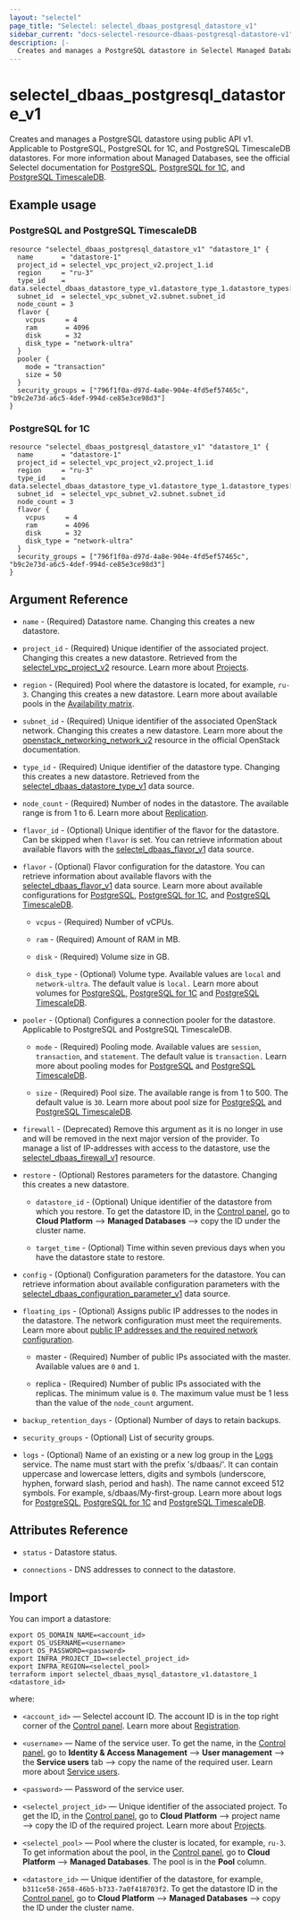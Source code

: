 ```yaml
---
layout: "selectel"
page_title: "Selectel: selectel_dbaas_postgresql_datastore_v1"
sidebar_current: "docs-selectel-resource-dbaas-postgresql-datastore-v1"
description: |-
  Creates and manages a PostgreSQL datastore in Selectel Managed Databases using public API v1.
---
```


# selectel\_dbaas\_postgresql\_datastore\_v1

Creates and manages a PostgreSQL datastore using public API v1. Applicable to PostgreSQL, PostgreSQL for 1C, and PostgreSQL TimescaleDB datastores. For more information about Managed Databases, see the official Selectel documentation for [PostgreSQL](https://docs.selectel.ru/en/cloud/managed-databases/postgresql/), [PostgreSQL for 1C](https://docs.selectel.ru/en/cloud/managed-databases/postgresql-for-1c/), and [PostgreSQL TimescaleDB](https://docs.selectel.ru/en/cloud/managed-databases/timescaledb/).

## Example usage

### PostgreSQL and PostgreSQL TimescaleDB

```hcl
resource "selectel_dbaas_postgresql_datastore_v1" "datastore_1" {
  name       = "datastore-1"
  project_id = selectel_vpc_project_v2.project_1.id
  region     = "ru-3"
  type_id    = data.selectel_dbaas_datastore_type_v1.datastore_type_1.datastore_types[0].id
  subnet_id  = selectel_vpc_subnet_v2.subnet.subnet_id
  node_count = 3
  flavor {
    vcpus     = 4
    ram       = 4096
    disk      = 32
    disk_type = "network-ultra"
  }
  pooler {
    mode = "transaction"
    size = 50
  }
  security_groups = ["796f1f0a-d97d-4a8e-904e-4fd5ef57465c", "b9c2e73d-a6c5-4def-994d-ce85e3ce98d3"]
}
```

### PostgreSQL for 1C

```hcl
resource "selectel_dbaas_postgresql_datastore_v1" "datastore_1" {
  name       = "datastore-1"
  project_id = selectel_vpc_project_v2.project_1.id
  region     = "ru-3"
  type_id    = data.selectel_dbaas_datastore_type_v1.datastore_type_1.datastore_types[0].id
  subnet_id  = selectel_vpc_subnet_v2.subnet.subnet_id
  node_count = 3
  flavor {
    vcpus     = 4
    ram       = 4096
    disk      = 32
    disk_type = "network-ultra"
  }
  security_groups = ["796f1f0a-d97d-4a8e-904e-4fd5ef57465c", "b9c2e73d-a6c5-4def-994d-ce85e3ce98d3"]
}
```

## Argument Reference

* `name` - (Required) Datastore name. Changing this creates a new datastore.

* `project_id` - (Required) Unique identifier of the associated project. Changing this creates a new datastore. Retrieved from the [selectel_vpc_project_v2](https://registry.terraform.io/providers/selectel/selectel/latest/docs/resources/vpc_project_v2) resource. Learn more about [Projects](https://docs.selectel.ru/en/control-panel-actions/projects/about-projects/).

* `region` - (Required) Pool where the datastore is located, for example, `ru-3`. Changing this creates a new datastore. Learn more about available pools in the [Availability matrix](https://docs.selectel.ru/en/control-panel-actions/availability-matrix/#managed-databases).

* `subnet_id` - (Required) Unique identifier of the associated OpenStack network. Changing this creates a new datastore. Learn more about the [openstack_networking_network_v2](https://registry.terraform.io/providers/terraform-provider-openstack/openstack/latest/docs/data-sources/networking_network_v2) resource in the official OpenStack documentation.

* `type_id` - (Required) Unique identifier of the datastore type. Changing this creates a new datastore. Retrieved from the [selectel_dbaas_datastore_type_v1](https://registry.terraform.io/providers/selectel/selectel/latest/docs/data-sources/dbaas_datastore_type_v1) data source.

* `node_count` - (Required) Number of nodes in the datastore. The available range is from 1 to 6. Learn more about [Replication](https://docs.selectel.ru/en/cloud/managed-databases/about/about-managed-databases/#fault-tolerance-and-replication).

* `flavor_id` - (Optional) Unique identifier of the flavor for the datastore. Can be skipped when `flavor` is set. You can retrieve information about available flavors with the [selectel_dbaas_flavor_v1](https://registry.terraform.io/providers/selectel/selectel/latest/docs/data-sources/dbaas_flavor_v1) data source.

* `flavor` - (Optional) Flavor configuration for the datastore. You can retrieve information about available flavors with the [selectel_dbaas_flavor_v1](https://registry.terraform.io/providers/selectel/selectel/latest/docs/data-sources/dbaas_flavor_v1) data source. Learn more about available configurations for [PostgreSQL](https://docs.selectel.ru/en/cloud/managed-databases/postgresql/configurations/), [PostgreSQL for 1C](https://docs.selectel.ru/en/cloud/managed-databases/postgresql-for-1c/configurations-1c/), and [PostgreSQL TimescaleDB](https://docs.selectel.ru/en/cloud/managed-databases/timescaledb/configurations/).

  * `vcpus` - (Required) Number of vCPUs.

  * `ram` - (Required) Amount of RAM in MB.

  * `disk` - (Required) Volume size in GB.

  * `disk_type` - (Optional) Volume type. Available values are `local` and `network-ultra`. The default value is `local.` Learn more about volumes for [PostgreSQL](https://docs.selectel.ru/en/cloud/managed-databases/postgresql/volumes/), [PostgreSQL for 1C](https://docs.selectel.ru/en/cloud/managed-databases/postgresql-for-1c/volumes/) and [PostgreSQL TimescaleDB](https://docs.selectel.ru/en/cloud/managed-databases/timescaledb/volumes).

* `pooler` - (Optional) Configures a connection pooler for the datastore. Applicable to PostgreSQL and PostgreSQL TimescaleDB.

  * `mode` - (Required) Pooling mode. Available values are `session`, `transaction`, and `statement`. The default value is `transaction.` Learn more about pooling modes for [PostgreSQL](https://docs.selectel.ru/en/cloud/managed-databases/postgresql/connection-pooler/#pooling-modes) and [PostgreSQL TimescaleDB](https://docs.selectel.ru/en/cloud/managed-databases/timescaledb/connection-pooler/#pooling-modes).

  * `size` - (Required) Pool size. The available range is from 1 to 500. The default value is `30`. Learn more about pool size for [PostgreSQL](https://docs.selectel.ru/en/cloud/managed-databases/postgresql/connection-pooler/#pool-size) and [PostgreSQL TimescaleDB](https://docs.selectel.ru/en/cloud/managed-databases/timescaledb/connection-pooler/#pool-size).

* `firewall` - (Deprecated) Remove this argument as it is no longer in use and will be removed in the next major version of the provider. To manage a list of IP-addresses with access to the datastore, use the [selectel_dbaas_firewall_v1](https://registry.terraform.io/providers/selectel/selectel/latest/docs/resources/dbaas_firewall_v1) resource.

* `restore` - (Optional) Restores parameters for the datastore. Changing this creates a new datastore.

  * `datastore_id` - (Optional) Unique identifier of the datastore from which you restore. To get the datastore ID, in the [Control panel](https://my.selectel.ru/vpc/dbaas/), go to **Cloud Platform** ⟶ **Managed Databases** ⟶ copy the ID under the cluster name.

  * `target_time` - (Optional) Time within seven previous days when you have the datastore state to restore.

* `config` - (Optional) Configuration parameters for the datastore. You can retrieve information about available configuration parameters with the [selectel_dbaas_configuration_parameter_v1](https://registry.terraform.io/providers/selectel/selectel/latest/docs/data-sources/dbaas_configuration_parameter_v1) data source.

* `floating_ips` - (Optional) Assigns public IP addresses to the nodes in the datastore. The network configuration must meet the requirements. Learn more about [public IP addresses and the required network configuration](https://docs.selectel.ru/en/cloud/managed-databases/postgresql/public-ip/).

  * master - (Required) Number of public IPs associated with the master. Available values are `0` and `1`.

  * replica - (Required) Number of public IPs associated with the replicas. The minimum value is `0`. The maximum value must be 1 less than the value of the `node_count` argument.

* `backup_retention_days` - (Optional) Number of days to retain backups.

* `security_groups` - (Optional) List of security groups.

* `logs` - (Optional) Name of an existing or a new log group in the [Logs](https://docs.selectel.ru/en/logs/about-logs/) service. The name must start with the prefix 's/dbaas/'. It can contain uppercase and lowercase letters, digits and symbols (underscore, hyphen, forward slash, period and hash). The name cannot exceed 512 symbols.  For example, s/dbaas/My-first-group. Learn more  about logs for [PostgreSQL](https://docs.selectel.ru/en/managed-databases/postgresql/logs/), [PostgreSQL for 1C](https://docs.selectel.ru/en/managed-databases/postgresql-for-1c/logs/) and [PostgreSQL TimescaleDB](https://docs.selectel.ru/en/managed-databases/timescaledb/logs/).

## Attributes Reference

* `status` - Datastore status.

* `connections` - DNS addresses to connect to the datastore.

## Import

You can import a datastore:

```shell
export OS_DOMAIN_NAME=<account_id>
export OS_USERNAME=<username>
export OS_PASSWORD=<password>
export INFRA_PROJECT_ID=<selectel_project_id>
export INFRA_REGION=<selectel_pool>
terraform import selectel_dbaas_mysql_datastore_v1.datastore_1 <datastore_id>
```

where:

* `<account_id>` — Selectel account ID. The account ID is in the top right corner of the [Control panel](https://my.selectel.ru/). Learn more about [Registration](https://docs.selectel.ru/en/control-panel-actions/account/registration/).

* `<username>` — Name of the service user. To get the name, in the [Control panel](https://my.selectel.ru/iam/users_management/users?type=service), go to **Identity & Access Management** ⟶ **User management** ⟶ the **Service users** tab ⟶ copy the name of the required user. Learn more about [Service users](https://docs.selectel.ru/en/control-panel-actions/users-and-roles/user-types-and-roles/).

* `<password>` — Password of the service user.

* `<selectel_project_id>` — Unique identifier of the associated project. To get the ID, in the [Control panel](https://my.selectel.ru/vpc/dbaas), go to **Cloud Platform** ⟶ project name ⟶ copy the ID of the required project. Learn more about [Projects](https://docs.selectel.ru/en/control-panel-actions/projects/about-projects/).

* `<selectel_pool>` — Pool where the cluster is located, for example, `ru-3`. To get information about the pool, in the [Control panel](https://my.selectel.ru/vpc/dbaas/), go to **Cloud Platform** ⟶ **Managed Databases**. The pool is in the **Pool** column.

* `<datastore_id>` — Unique identifier of the datastore, for example, `b311ce58-2658-46b5-b733-7a0f418703f2`. To get the datastore ID in the [Control panel](https://my.selectel.ru/vpc/dbaas/), go to **Cloud Platform** ⟶ **Managed Databases** ⟶ copy the ID under the cluster name.

